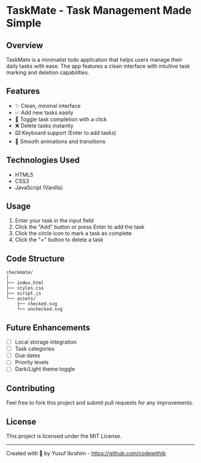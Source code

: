 # TaskMate - Task Management Made Simple

## Overview
TaskMate is a minimalist todo application that helps users manage their daily tasks with ease. The app features a clean interface with intuitive task marking and deletion capabilities.

## Features
- ✨ Clean, minimal interface
- ✅ Add new tasks easily
- 🔄 Toggle task completion with a click
- ❌ Delete tasks instantly
- ⌨️ Keyboard support (Enter to add tasks)
- 💫 Smooth animations and transitions

## Technologies Used
- HTML5
- CSS3
- JavaScript (Vanilla)

## Usage
1. Enter your task in the input field
2. Click the "Add" button or press Enter to add the task
3. Click the circle icon to mark a task as complete
4. Click the "×" button to delete a task

## Code Structure
```
checkmate/
│
├── index.html
├── styles.css
├── script.js
└── assets/
    ├── checked.svg
    └── unchecked.svg
```

## Future Enhancements
- [ ] Local storage integration
- [ ] Task categories
- [ ] Due dates
- [ ] Priority levels
- [ ] Dark/Light theme toggle

## Contributing
Feel free to fork this project and submit pull requests for any improvements.

## License
This project is licensed under the MIT License.

---
Created with 💙 by Yusuf Ibrahim - https://github.com/codewithib